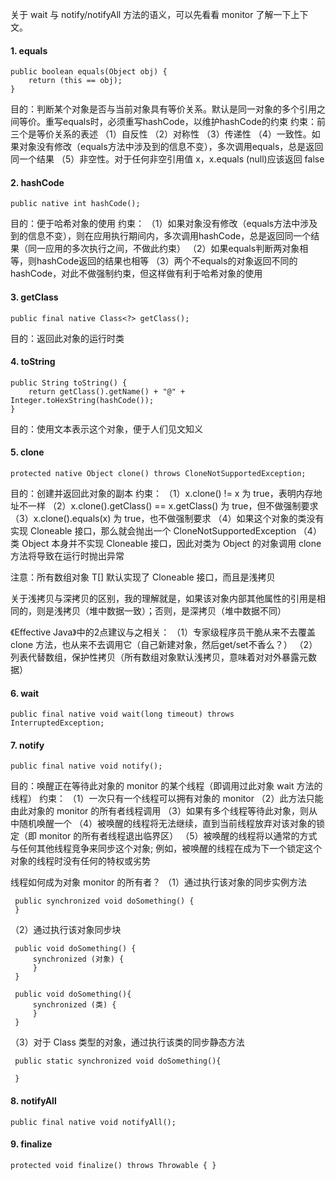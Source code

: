 关于 wait 与 notify/notifyAll 方法的语义，可以先看看 monitor 了解一下上下文。

#### 1. equals
```
public boolean equals(Object obj) {
    return (this == obj);
}
```
目的：判断某个对象是否与当前对象具有等价关系。默认是同一对象的多个引用之间等价。重写equals时，必须重写hashCode，以维护hashCode的约束
约束：前三个是等价关系的表述
（1）自反性
（2）对称性
（3）传递性
（4）一致性。如果对象没有修改（equals方法中涉及到的信息不变），多次调用equals，总是返回同一个结果
（5）非空性。对于任何非空引用值 x，x.equals (null)应该返回 false

#### 2. hashCode
```
public native int hashCode();
```
目的：便于哈希对象的使用
约束：
（1）如果对象没有修改（equals方法中涉及到的信息不变），则在应用执行期间内，多次调用hashCode，总是返回同一个结果（同一应用的多次执行之间，不做此约束）
（2）如果equals判断两对象相等，则hashCode返回的结果也相等
（3）两个不equals的对象返回不同的hashCode，对此不做强制约束，但这样做有利于哈希对象的使用

#### 3. getClass
```
public final native Class<?> getClass();
```
目的：返回此对象的运行时类

#### 4. toString
```
public String toString() {
    return getClass().getName() + "@" + Integer.toHexString(hashCode());
}
```
目的：使用文本表示这个对象，便于人们见文知义

#### 5. clone
```
protected native Object clone() throws CloneNotSupportedException;
```
目的：创建并返回此对象的副本
约束：
（1）x.clone() != x 为 true，表明内存地址不一样
（2）x.clone().getClass() == x.getClass() 为 true，但不做强制要求
（3）x.clone().equals(x) 为 true，也不做强制要求
（4）如果这个对象的类没有实现 Cloneable 接口，那么就会抛出一个 CloneNotSupportedException 
（4）类 Object 本身并不实现 Cloneable 接口，因此对类为 Object 的对象调用 clone 方法将导致在运行时抛出异常

注意：所有数组对象 T[] 默认实现了 Cloneable 接口，而且是浅拷贝

关于浅拷贝与深拷贝的区别，我的理解就是，如果该对象内部其他属性的引用是相同的，则是浅拷贝（堆中数据一致）；否则，是深拷贝（堆中数据不同）

《Effective Java》中的2点建议与之相关：
（1）专家级程序员干脆从来不去覆盖 clone 方法，也从来不去调用它（自己新建对象，然后get/set不香么？）
（2）列表代替数组，保护性拷贝（所有数组对象默认浅拷贝，意味着对对外暴露元数据）

#### 6. wait
```
public final native void wait(long timeout) throws InterruptedException;
```

#### 7. notify
```
public final native void notify();
```
目的：唤醒正在等待此对象的 monitor 的某个线程（即调用过此对象 wait 方法的线程）
约束：
（1）一次只有一个线程可以拥有对象的 monitor
（2）此方法只能由此对象的 monitor 的所有者线程调用
（3）如果有多个线程等待此对象，则从中随机唤醒一个
（4）被唤醒的线程将无法继续，直到当前线程放弃对该对象的锁定（即 monitor 的所有者线程退出临界区）
（5）被唤醒的线程将以通常的方式与任何其他线程竞争来同步这个对象; 例如，被唤醒的线程在成为下一个锁定这个对象的线程时没有任何的特权或劣势

线程如何成为对象 monitor 的所有者？
（1）通过执行该对象的同步实例方法
```
 public synchronized void doSomething() {
 }

```
（2）通过执行该对象同步块
```
 public void doSomething() {
     synchronized (对象) {
     }
 }

 public void doSomething(){
     synchronized (类) {
     }
 }

```
（3）对于 Class 类型的对象，通过执行该类的同步静态方法
```
 public static synchronized void doSomething(){

 }

```
#### 8. notifyAll
```
public final native void notifyAll();
```

#### 9. finalize
```
protected void finalize() throws Throwable { }
```